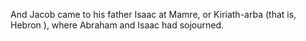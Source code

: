 And Jacob came to his father Isaac at Mamre, or Kiriath-arba (that is, Hebron ), where Abraham and Isaac had sojourned.
